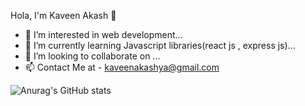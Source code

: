 Hola, I'm Kaveen Akash 👋

- 👀 I’m interested in web development...
- 🌱 I’m currently learning Javascript libraries(react js , express js)...
- 💞️ I’m looking to collaborate on ...
- 📫 Contact Me at - kaveenakashya@gmail.com

<!---
kaveenakash/kaveenakash is a ✨ special ✨ repository because its `README.md` (this file) appears on your GitHub profile.
You can click the Preview link to take a look at your changes.
--->

![Anurag's GitHub stats](https://github-readme-stats.vercel.app/api?username=kaveenakash&theme=dark&show_icons=true)
